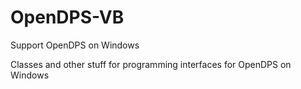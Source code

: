 # OpenDPS-VB
Support OpenDPS on Windows

Classes and other stuff for programming interfaces for OpenDPS on Windows
